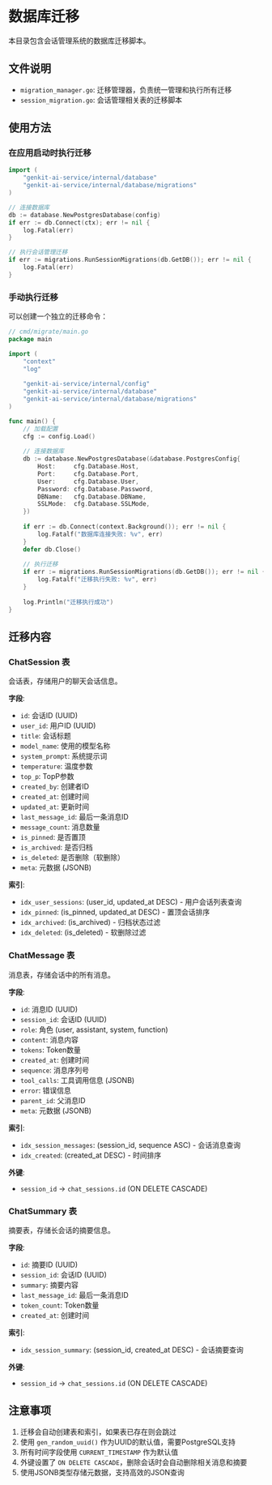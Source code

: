 # 数据库迁移

本目录包含会话管理系统的数据库迁移脚本。

## 文件说明

- `migration_manager.go`: 迁移管理器，负责统一管理和执行所有迁移
- `session_migration.go`: 会话管理相关表的迁移脚本

## 使用方法

### 在应用启动时执行迁移

```go
import (
    "genkit-ai-service/internal/database"
    "genkit-ai-service/internal/database/migrations"
)

// 连接数据库
db := database.NewPostgresDatabase(config)
if err := db.Connect(ctx); err != nil {
    log.Fatal(err)
}

// 执行会话管理迁移
if err := migrations.RunSessionMigrations(db.GetDB()); err != nil {
    log.Fatal(err)
}
```

### 手动执行迁移

可以创建一个独立的迁移命令：

```go
// cmd/migrate/main.go
package main

import (
    "context"
    "log"
    
    "genkit-ai-service/internal/config"
    "genkit-ai-service/internal/database"
    "genkit-ai-service/internal/database/migrations"
)

func main() {
    // 加载配置
    cfg := config.Load()
    
    // 连接数据库
    db := database.NewPostgresDatabase(&database.PostgresConfig{
        Host:     cfg.Database.Host,
        Port:     cfg.Database.Port,
        User:     cfg.Database.User,
        Password: cfg.Database.Password,
        DBName:   cfg.Database.DBName,
        SSLMode:  cfg.Database.SSLMode,
    })
    
    if err := db.Connect(context.Background()); err != nil {
        log.Fatalf("数据库连接失败: %v", err)
    }
    defer db.Close()
    
    // 执行迁移
    if err := migrations.RunSessionMigrations(db.GetDB()); err != nil {
        log.Fatalf("迁移执行失败: %v", err)
    }
    
    log.Println("迁移执行成功")
}
```

## 迁移内容

### ChatSession 表

会话表，存储用户的聊天会话信息。

**字段**:

- `id`: 会话ID (UUID)
- `user_id`: 用户ID (UUID)
- `title`: 会话标题
- `model_name`: 使用的模型名称
- `system_prompt`: 系统提示词
- `temperature`: 温度参数
- `top_p`: TopP参数
- `created_by`: 创建者ID
- `created_at`: 创建时间
- `updated_at`: 更新时间
- `last_message_id`: 最后一条消息ID
- `message_count`: 消息数量
- `is_pinned`: 是否置顶
- `is_archived`: 是否归档
- `is_deleted`: 是否删除（软删除）
- `meta`: 元数据 (JSONB)

**索引**:

- `idx_user_sessions`: (user_id, updated_at DESC) - 用户会话列表查询
- `idx_pinned`: (is_pinned, updated_at DESC) - 置顶会话排序
- `idx_archived`: (is_archived) - 归档状态过滤
- `idx_deleted`: (is_deleted) - 软删除过滤

### ChatMessage 表

消息表，存储会话中的所有消息。

**字段**:

- `id`: 消息ID (UUID)
- `session_id`: 会话ID (UUID)
- `role`: 角色 (user, assistant, system, function)
- `content`: 消息内容
- `tokens`: Token数量
- `created_at`: 创建时间
- `sequence`: 消息序列号
- `tool_calls`: 工具调用信息 (JSONB)
- `error`: 错误信息
- `parent_id`: 父消息ID
- `meta`: 元数据 (JSONB)

**索引**:

- `idx_session_messages`: (session_id, sequence ASC) - 会话消息查询
- `idx_created`: (created_at DESC) - 时间排序

**外键**:

- `session_id` -> `chat_sessions.id` (ON DELETE CASCADE)

### ChatSummary 表

摘要表，存储长会话的摘要信息。

**字段**:

- `id`: 摘要ID (UUID)
- `session_id`: 会话ID (UUID)
- `summary`: 摘要内容
- `last_message_id`: 最后一条消息ID
- `token_count`: Token数量
- `created_at`: 创建时间

**索引**:

- `idx_session_summary`: (session_id, created_at DESC) - 会话摘要查询

**外键**:

- `session_id` -> `chat_sessions.id` (ON DELETE CASCADE)

## 注意事项

1. 迁移会自动创建表和索引，如果表已存在则会跳过
2. 使用 `gen_random_uuid()` 作为UUID的默认值，需要PostgreSQL支持
3. 所有时间字段使用 `CURRENT_TIMESTAMP` 作为默认值
4. 外键设置了 `ON DELETE CASCADE`，删除会话时会自动删除相关消息和摘要
5. 使用JSONB类型存储元数据，支持高效的JSON查询
